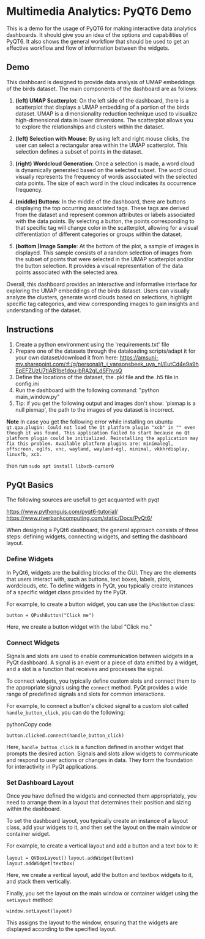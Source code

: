 # Multimedia Analytics: PyQT6 Demo

This is a demo for the usage of PyQT6 for making interactive data analytics dashboards. It should give you an idea of the options and capabilities of PyQT6. It also shows the general workflow that should be used to get an effective workflow and flow of information between the widgets. 


## Demo

This dashboard is designed to provide data analysis of UMAP embeddings of the birds dataset. The main components of the dashboard are as follows:

1. **(left) UMAP Scatterplot**: On the left side of the dashboard, there is a scatterplot that displays a UMAP embedding of a portion of the birds dataset. UMAP is a dimensionality reduction technique used to visualize high-dimensional data in lower dimensions. The scatterplot allows you to explore the relationships and clusters within the dataset.

1. **(left) Selection with Mouse**: By using left and right mouse clicks, the user can select a rectangular area within the UMAP scatterplot. This selection defines a subset of points in the dataset. 

2. **(right) Wordcloud Generation**: Once a selection is made, a word cloud is dynamically generated based on the selected subset. The word cloud visually represents the frequency of words associated with the selected data points. The size of each word in the cloud indicates its occurrence frequency.

3. **(middle) Buttons**: In the middle of the dashboard, there are buttons displaying the top occurring associated tags. These tags are derived from the dataset and represent common attributes or labels associated with the data points. By selecting a button, the points corresponding to that specific tag will change color in the scatterplot, allowing for a visual differentiation of different categories or groups within the dataset.

5. **(bottom )Image Sample**: At the bottom of the plot, a sample of images is displayed. This sample consists of a random selection of images from the subset of points that were selected in the UMAP scatterplot and/or the button selection. It provides a visual representation of the data points associated with the selected area.

Overall, this dashboard provides an interactive and informative interface for exploring the UMAP embeddings of the birds dataset. Users can visually analyze the clusters, generate word clouds based on selections, highlight specific tag categories, and view corresponding images to gain insights and understanding of the dataset.


## Instructions 

1. Create a python environment using the 'requirements.txt' file
2. Prepare one of the datasets through the dataloading scripts/adapt it for your own dataset/download it from here: https://amsuni-my.sharepoint.com/:f:/g/personal/t_j_vansonsbeek_uva_nl/EutCd4e9a9hEpEFZUzU7tiAB1be1dou-bRA2gl_dSFhvsQ
4. Define the locations of the dataset, the .pkl file and the .h5 file in config.ini
5. Run the dashboard with the following command: "python main_window.py"
6. Tip: if you get the following output and images don't show: 'pixmap is a null pixmap', the path to the images of you dataset is incorrect. 

**Note** In case you get the following error while installing on ubuntu ```qt.qpa.plugin: Could not load the Qt platform plugin "xcb" in "" even though it was found.
This application failed to start because no Qt platform plugin could be initialized. Reinstalling the application may fix this problem.
Available platform plugins are: minimalegl, offscreen, eglfs, vnc, wayland, wayland-egl, minimal, vkkhrdisplay, linuxfb, xcb.``` 

then run ```sudo apt install libxcb-cursor0```

## PyQt Basics

The following sources are usefull to get acquanted with pyqt 

https://www.pythonguis.com/pyqt6-tutorial/ 
https://www.riverbankcomputing.com/static/Docs/PyQt6/

When designing a PyQt6 dashboard, the general approach consists of three steps: defining widgets, connecting widgets, and setting the dashboard layout. 

### Define Widgets

In PyQt6, widgets are the building blocks of the GUI. They are the elements that users interact with, such as buttons, text boxes, labels, plots, wordclouds, etc. To define widgets in PyQt, you typically create instances of a specific widget class provided by the PyQt. 

For example, to create a button widget, you can use the `QPushButton` class:

`button = QPushButton("Click me")`

Here, we create a button widget with the label "Click me."

### Connect Widgets

Signals and slots are used to enable communication between widgets in a PyQt dashboard. A signal is an event or a piece of data emitted by a widget, and a slot is a function that receives and processes the signal.

To connect widgets, you typically define custom slots and connect them to the appropriate signals using the `connect` method. PyQt provides a wide range of predefined signals and slots for common interactions.

For example, to connect a button's clicked signal to a custom slot called `handle_button_click`, you can do the following:

pythonCopy code

`button.clicked.connect(handle_button_click)`

Here, `handle_button_click` is a function defined in another widget that prompts the desired action. 
Signals and slots allow widgets to communicate and respond to user actions or changes in data. They form the foundation for interactivity in PyQt applications.

### Set Dashboard Layout

Once you have defined the widgets and connected them appropriately, you need to arrange them in a layout that determines their position and sizing within the dashboard. 

To set the dashboard layout, you typically create an instance of a layout class, add your widgets to it, and then set the layout on the main window or container widget.

For example, to create a vertical layout and add a button and a text box to it:

`layout = QVBoxLayout()`
`layout.addWidget(button)`
`layout.addWidget(textbox)`

Here, we create a vertical layout, add the button and textbox widgets to it, and stack them vertically.

Finally, you set the layout on the main window or container widget using the `setLayout` method:

`window.setLayout(layout)`

This assigns the layout to the window, ensuring that the widgets are displayed according to the specified layout.
